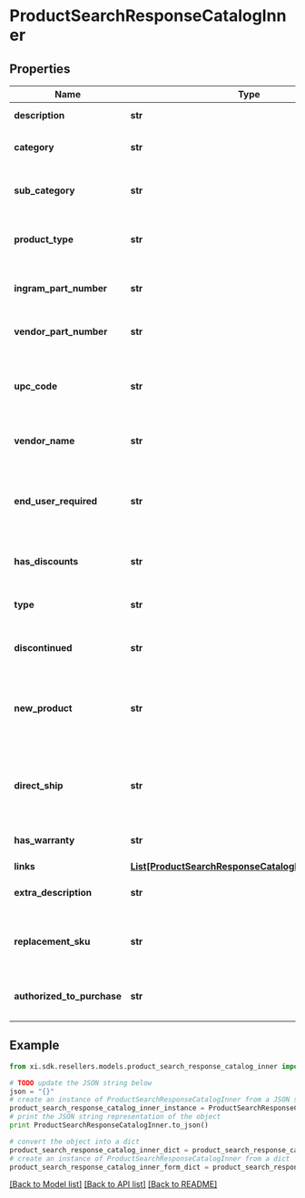 # ProductSearchResponseCatalogInner


## Properties

Name | Type | Description | Notes
------------ | ------------- | ------------- | -------------
**description** | **str** | The description of the product. | [optional] 
**category** | **str** | The category of the product. Example: Displays. | [optional] 
**sub_category** | **str** | The sub category for the product. Example: ComputernMonitors. | [optional] 
**product_type** | **str** | The product type of the product. Example: LCD Monitors. | [optional] 
**ingram_part_number** | **str** | The Unique IngramMicro part number for the product. | [optional] 
**vendor_part_number** | **str** | The vendor part number for the product. | [optional] 
**upc_code** | **str** | The UPC code for the product. Consists of 12 numeric digits that are uniquly assigned to each trade item. | [optional] 
**vendor_name** | **str** | The name of the vendor/manufacturer of the product. | [optional] 
**end_user_required** | **str** | Indicates whether the contact information for the end user/customer is required, which determines pricing and discounts. | [optional] 
**has_discounts** | **str** | Specifies if there are discounts available for the product. | [optional] 
**type** | **str** | The SKU type of product. One of Physical, Digital, or Any. | [optional] 
**discontinued** | **str** | Indicates if the product has been discontinued. | [optional] 
**new_product** | **str** | Indicates if the product is new. For digital products, newer than 10 days. For physical products, newer than 150 days. | [optional] 
**direct_ship** | **str** | Indicates if the product will be shipped directly to the reseller or end user from the vendor/manufacturer. | [optional] 
**has_warranty** | **str** | Indicates if the product has a warranty. | [optional] 
**links** | [**List[ProductSearchResponseCatalogInnerLinksInner]**](ProductSearchResponseCatalogInnerLinksInner.md) |  | [optional] 
**extra_description** | **str** | The extended description of the product. | [optional] 
**replacement_sku** | **str** | Identifies a SKU that is a comparable subsititution of the current SKU if available. | [optional] 
**authorized_to_purchase** | **str** | It is true when it exists in matched queries field of ealstic search API. | [optional] 

## Example

```python
from xi.sdk.resellers.models.product_search_response_catalog_inner import ProductSearchResponseCatalogInner

# TODO update the JSON string below
json = "{}"
# create an instance of ProductSearchResponseCatalogInner from a JSON string
product_search_response_catalog_inner_instance = ProductSearchResponseCatalogInner.from_json(json)
# print the JSON string representation of the object
print ProductSearchResponseCatalogInner.to_json()

# convert the object into a dict
product_search_response_catalog_inner_dict = product_search_response_catalog_inner_instance.to_dict()
# create an instance of ProductSearchResponseCatalogInner from a dict
product_search_response_catalog_inner_form_dict = product_search_response_catalog_inner.from_dict(product_search_response_catalog_inner_dict)
```
[[Back to Model list]](../README.md#documentation-for-models) [[Back to API list]](../README.md#documentation-for-api-endpoints) [[Back to README]](../README.md)


